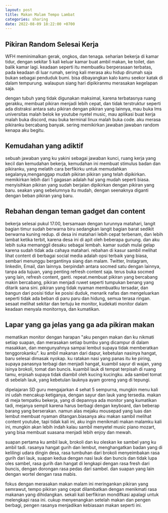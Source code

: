 ```yaml
---
layout: post
title: Makan Malam Tempo Lambat
categories: sharing
date: 2022-08-09 18:22:00 +0700
---
```


## Pikiran Random Selesai Kerja
WFH meminimalkan gerak, ongkos, dan tenaga. seharian bekerja di kamar tidur, dengan sekitar 5 kali keluar kamar buat ambil makan,
ke toilet, dan balik kamar lagi. keadaan seperti itu membuatku berperasaan terbatas, pada keadaan di luar rumah,
sering kali merasa aku hidup dirumah saja bukan sebagai penduduk bumi. bisa dibayangkan kalo kamu seekor katak di dalam tempurung. walaupun siang hari
dipikiranmu merasakan kegelapan saja.

dengan tubuh yang tidak digunakan maksimal, karena terbatasnya ruang gerakku, membuat pikiran menjadi lebih cepat, dan tidak terstruktur
seperti ada distraksi antara satu pikiran dengan pikiran yang lainnya, mau buka lms universitas malah belok ke youtube nyetel music,
mau aplikasi buat kerja malah buka discord, mau buka terminal linux malah buka code. aku merasa pikiranku bercabang banyak.
sering memikirkan jawaban jawaban random kenapa aku begitu.

## Kemudahan yang adiktif
sebuah jawaban yang ku yakini sebagai jawaban kunci, ruang kerja yang kecil dan kemudahan bekerja, kemudahan ini membuat stimulus badan dan pikiranku, 
yang melatih cara berfikirku untuk memudahkan segalanya,menganggap mudah pikiran pikiran yang telah dipikirkan. memikirkan lebih dari 1 gagasan 
adalah hal yang mudah seperti biasa. menyisihkan pikiran yang sudah berjalan dipikirkan dengan pikiran yang baru. seakan yang sebelumnya itu mudah, 
dengan seenaknya diganti dengan beban pikiran yang baru.

## Rebahan dengan teman gadget dan content
bekerja selesai pukul 17.00, bersamaan dengan turunnya matahari, langit bagian timur sudah berwarna biru sedangkan langit bagian barat sedikit berwarna
kuning redup. di desa ini matahari lebih cepat terbenam, dan lebih lambat ketika terbit, karena desa ini di apit oleh beberapa gunung. 
dan aku lebih suka memanggil desaku sebagai lembah. kamar sudah mulai gelap karena sudah tidak ada cahaya matahari. rebahan di kasur sambil melihat lihat content 
di berbagai social media adalah opsi terbaik yang biasa, sembari menunggu bergantinya siang dan malam.
Twitter, Instagram, linkedin, Email, dan lainnya. berpindah antara socmed satu dengan lainnya, tanpa ada tujuan, yang penting refresh content saja. 
terus buka socmed yang lain, refresh content, ganti. repeat.membuat pikiran yang bercabang makin bercabang, pikiran menjadi ruwet seperti tumpukan 
benang yang ditarik sana sini. pikiran yang tidak nyaman membuatku tersadar, dan bangun dari posisi tidur ke posisi duduk, 
menarik nafas dan mengeluarkan seperti tidak ada beban di paru paru dan hidung, semua terasa ringan. sesaat melihat sekitar dan tertuju ke monitor, 
kudekati monitor dalam keadaan menyala monitornya, dan kumatikan.

## Lapar yang ga jelas yang ga ada pikiran makan
mematikan monitor dengan harapan "aku pengen makan dan ku nikmati setiap suapan, dan merasakan setiap bumbu yang dicampur di dalam masakkan,
dan mengunyahnya sampai lembut supaya tidak memberatkan tenggorokanku". ku ambil makanan dari dapur, kebetulan nasinya hangat, baru selesai dimasak nyokap.
ku ratakan nasi yang panas itu ke piring, supaya panasnya terbagi dan menjadi hangat, kuambil sayur di wajan, yang isinya brokoli, tomat dan buncis. kuambil 
lauk di tempat terpisah di ruang tamu, erpisah supaya tidak diambil oleh kucing kucingku. ada sambel tomat di sebelah lauk, yang kebetulan
lauknya ayam goreng yang di tepungi.

dipelajaran SD guru mengajarkan 4 sehat 5 sempurna, mungkin menu kali ini udah mencakup ketiganya, dengan sayur dan lauk yang tersedia. makan di meja
tempatku bekerja, yang di depannya ada monitor yang kumatikan tadi, mejanya sempit karena harus berbagi dengan keyboard, dan beberap barang yang berserakan.
namun alas mejaku mousepad yang luas dan lembut membuat nyaman ditangan.biasanya aku makan sambil melihat content youtube, tapi tidak kali ini, aku 
ingin menikmati makan malamku kali ini, mungkin akan lebih indah kalau sambil menyetel music piano mozart, yang bisa membuat suasana menjadi lebih 
enjoy dan mewah.

suapan pertama ku ambil lauk, brokoli dan ku oleskan ke sambel yang ku ambil tadi.
rasanya hangat gurih dan lembut, menghangatkan badan yang di kelilingi udara dingin desa, rasa tumbuhan dari brokoli menyeimbakan rasa gurih dari lauk,
suapan kedua dengan nasi lauk dan buncis dan tidak lupa oles sambel, rasa gurih dan hangat di lengkapi dengan rasa fresh dari buncis, dengan dorongan
rasa pedas dari sambel. dan suapan yang lain dengan wortel dengan rasa mabis.

fokus dengan merasakan makan malam ini meringankan pikiran yang semrawut, tempo pikiran yang cepat dilambatkan dengan menikmati rasa makanan yang dihidangkan.
sekali kali berfikiran mondifkasi apalagi untuk melengkapi rasa ini. cukup menyenangkan setelah makan dan pengen berbagi,
pengen rasanya menjadikan kebiasaan makan seperti ini.
